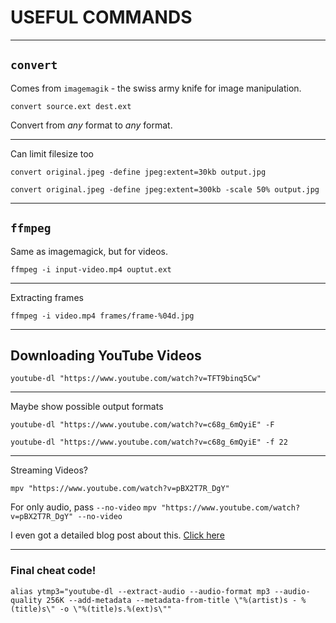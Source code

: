 <!-- .slide: data-background="#232323" -->

# USEFUL COMMANDS <!-- .element: class="r-fit-text" -->

---

## `convert`

Comes from `imagemagik` - the swiss army knife for image manipulation.

`convert source.ext dest.ext`

Convert from *any* format to *any* format.

<!-- .slide: data-background="#232323" -->

---
Can limit filesize too

`convert original.jpeg -define jpeg:extent=30kb output.jpg`

`convert original.jpeg -define jpeg:extent=300kb -scale 50% output.jpg`

<!-- .slide: data-background="#232323" -->
---

## `ffmpeg`

Same as imagemagick, but for videos.

`ffmpeg -i input-video.mp4 ouptut.ext`

<!-- .slide: data-background="#232323" -->



---
Extracting frames

`ffmpeg -i video.mp4 frames/frame-%04d.jpg`

<!-- .slide: data-background="#232323" -->

---

## Downloading YouTube Videos

`youtube-dl "https://www.youtube.com/watch?v=TFT9binq5Cw"`
<!-- .slide: data-background="#232323" -->


---

Maybe show possible output formats

`youtube-dl "https://www.youtube.com/watch?v=c68g_6mQyiE" -F`

`youtube-dl "https://www.youtube.com/watch?v=c68g_6mQyiE" -f 22`
<!-- .slide: data-background="#232323" -->


---

Streaming Videos?

`mpv "https://www.youtube.com/watch?v=pBX2T7R_DgY"`


For only audio, pass `--no-video`
`mpv "https://www.youtube.com/watch?v=pBX2T7R_DgY" --no-video`

I even got a detailed blog post about this. [Click here](https://flyingcakes85.github.io/blog/shell/2021/06/01/mpv-yt.html)
<!-- .slide: data-background="#232323" -->


---

### Final cheat code!

`alias ytmp3="youtube-dl --extract-audio --audio-format mp3 --audio-quality 256K --add-metadata --metadata-from-title \"%(artist)s - %(title)s\" -o \"%(title)s.%(ext)s\""
`
<!-- .slide: data-background="#232323" -->
